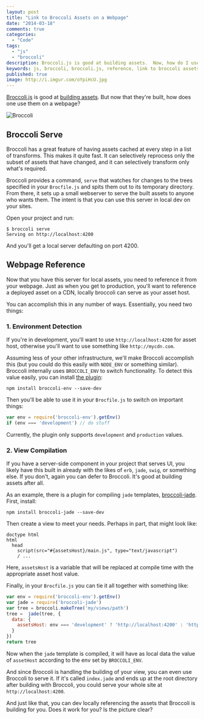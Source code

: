 ```yaml
---
layout: post
title: "Link to Broccoli Assets on a Webpage"
date: "2014-03-18"
comments: true
categories:
  - "Code"
tags:
  - "js"
  - "broccoli"
description: Broccoli.js is good at building assets.  Now, how do I use them on a webpage?
keywords: js, broccoli, broccoli.js, reference, link to broccoli assets, serve broccoli
published: true
image: http://i.imgur.com/oYpiHcU.jpg
---
```


[Broccoli.js](https://github.com/joliss/broccoli) is good at [building assets](http://www.solitr.com/blog/2014/02/broccoli-first-release/).  But now that they're built, how does one use them on a webpage?

![Broccoli](http://i.imgur.com/oYpiHcU.jpg)

<!--more-->

## Broccoli Serve

Broccoli has a great feature of having assets cached at every step in a list of transforms.  This makes it quite fast.  It can selectively reprocess only the subset of assets that have changed, and it can selectively transform only what's required.

Broccoli provides a command, `serve` that watches for changes to the trees specified in your `Brocfile.js` and spits them out to its temporary directory.  From there, it sets up a small webserver to serve the built assets to anyone who wants them.  The intent is that you can use this server in local dev on your sites.

Open your project and run:

```
$ broccoli serve
Serving on http://localhost:4200
```

And you'll get a local server defaulting on port 4200.

## Webpage Reference

Now that you have this server for local assets, you need to reference it from your webpage.  Just as when you get to production, you'll want to reference a deployed asset on a CDN, locally broccoli can serve as your asset host.

You can accomplish this in any number of ways.  Essentially, you need two things:

### 1. Environment Detection

If you're in development, you'll want to use `http://localhost:4200` for asset host, otherwise you'll want to use something like `http://mycdn.com`.

Assuming less of your other infrastructure, we'll make Broccoli accomplish this (but you could do this easily with `NODE_ENV` or something similar).  Broccoli internally uses `BROCCOLI_ENV` to switch functionality.  To detect this value easily, you can install [the plugin](https://github.com/joliss/broccoli-env):

```
npm install broccoli-env --save-dev
```

Then you'll be able to use it in your `Brocfile.js` to switch on important things:

```javascript
var env = require('broccoli-env').getEnv()
if (env === 'development') // do stuff
```

Currently, the plugin only supports `development` and `production` values.

### 2. View Compilation

If you have a server-side component in your project that serves UI, you likely have this built in already with the likes of `erb`, `jade`, `swig`, or something else.  If you don't, again you can defer to Broccoli.  It's good at building assets after all.

As an example, there is a plugin for compiling `jade` templates, [broccoli-jade](https://github.com/sindresorhus/broccoli-jade).  First, install:

```
npm install broccoli-jade --save-dev
```

Then create a view to meet your needs.  Perhaps in part, that might look like:

```jade
doctype html
html
  head
    script(src="#{assetsHost}/main.js", type="text/javascript")
    / ...
```

Here, `assetsHost` is a variable that will be replaced at compile time with the appropriate asset host value.

Finally, in your `Brocfile.js` you can tie it all together with something like:

```javascript
var env = require('broccoli-env').getEnv()
var jade = require('broccoli-jade')
var tree = broccoli.makeTree('my/views/path')
tree =  jade(tree, {
  data: {
    assetsHost: env === 'development' ? 'http://localhost:4200' : 'http://mycdn.com'
  }
})
return tree
```

Now when the `jade` template is compiled, it will have as local data the value of `assetHost` according to the env set by `BROCCOLI_ENV`.

And since Broccoli is handling the building of your view, you can even use Broccoli to serve it.  If it's called `index.jade` and ends up at the root directory after building with Broccoli, you could serve your whole site at `http://localhost:4200`.

And just like that, you can dev locally referencing the assets that Broccoli is building for you.  Does it work for you?  Is the picture clear?
